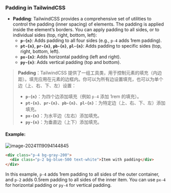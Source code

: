 ### Padding in TailwindCSS

- **Padding**: TailwindCSS provides a comprehensive set of utilities to control the padding (inner spacing) of elements. The padding is applied inside the element’s borders. You can apply padding to all sides, or to individual sides (top, right, bottom, left):
  - **`p-{n}`**: Adds padding to all four sides (e.g., `p-4` adds 1rem padding).
  - **`pt-{n}`**, **`pr-{n}`**, **`pb-{n}`**, **`pl-{n}`**: Adds padding to specific sides (top, right, bottom, left).
  - **`px-{n}`**: Adds horizontal padding (left and right).
  - **`py-{n}`**: Adds vertical padding (top and bottom).

> **Padding**：TailwindCSS 提供了一组工具类，用于控制元素的填充（内边距）。填充应用在元素的边框内。你可以为所有边设置填充，也可以为单个边（上、右、下、左）设置：
> - **`p-{n}`**：为四个边添加填充（例如 `p-4` 添加 1rem 的填充）。
> - **`pt-{n}`**、**`pr-{n}`**、**`pb-{n}`**、**`pl-{n}`**：为特定边（上、右、下、左）添加填充。
> - **`px-{n}`**：为水平边（左右）添加填充。
> - **`py-{n}`**：为垂直边（上下）添加填充。

#### Example:

![image-20241119094144845](C:\Users\10691\AppData\Roaming\Typora\typora-user-images\image-20241119094144845.png)

```html
<div class="p-4 bg-gray-200">
  <div class="p-2 bg-blue-500 text-white">Item with padding</div>
</div>
```

In this example, `p-4` adds 1rem padding to all sides of the outer container, and `p-2` adds 0.5rem padding to all sides of the inner item. You can use `px-4` for horizontal padding or `py-4` for vertical padding.
